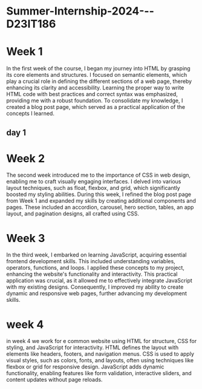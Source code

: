 # Summer-Internship-2024---D23IT186

# Week 1
In the first week of the course, I began my journey into HTML by grasping its core elements and structures. I focused on semantic elements, which play a crucial role in defining the different sections of a web page, thereby enhancing its clarity and accessibility. Learning the proper way to write HTML code with best practices and correct syntax was emphasized, providing me with a robust foundation. To consolidate my knowledge, I created a blog post page, which served as a practical application of the concepts I learned.

## day 1


# Week 2
The second week introduced me to the importance of CSS in web design, enabling me to craft visually engaging interfaces. I delved into various layout techniques, such as float, flexbox, and grid, which significantly boosted my styling abilities. During this week, I refined the blog post page from Week 1 and expanded my skills by creating additional components and pages. These included an accordion, carousel, hero section, tables, an app layout, and pagination designs, all crafted using CSS.

# Week 3
In the third week, I embarked on learning JavaScript, acquiring essential frontend development skills. This included understanding variables, operators, functions, and loops. I applied these concepts to my project, enhancing the website's functionality and interactivity. This practical application was crucial, as it allowed me to effectively integrate JavaScript with my existing designs. Consequently, I improved my ability to create dynamic and responsive web pages, further advancing my development skills.

# week 4
in week 4 we work for e common website using HTML for structure, CSS for styling, and JavaScript for interactivity. HTML defines the layout with elements like headers, footers, and navigation menus. CSS is used to apply visual styles, such as colors, fonts, and layouts, often using techniques like flexbox or grid for responsive design. JavaScript adds dynamic functionality, enabling features like form validation, interactive sliders, and content updates without page reloads. 
